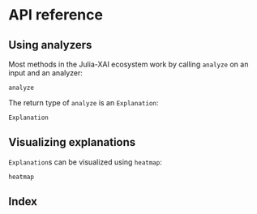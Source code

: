 # API reference

## Using analyzers
Most methods in the Julia-XAI ecosystem work by calling `analyze` on an input and an analyzer:
```@docs
analyze
```

The return type of `analyze` is an `Explanation`:
```@docs
Explanation
```

## Visualizing explanations
`Explanation`s can be visualized using `heatmap`:
```@docs
heatmap
```

## Index
```@index
```